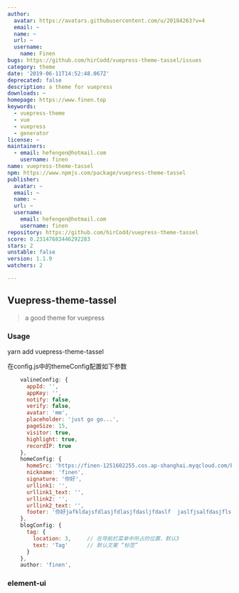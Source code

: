 ```yaml
---
author:
  avatar: https://avatars.githubusercontent.com/u/20184263?v=4
  email: ~
  name: ~
  url: ~
  username:
    name: Finen
bugs: https://github.com/hirCodd/vuepress-theme-tassel/issues
category: theme
date: '2019-06-11T14:52:48.067Z'
deprecated: false
description: a theme for vuepress
downloads: ~
homepage: https://www.finen.top
keywords:
  - vuepress-theme
  - vue
  - vuepress
  - generator
license: ~
maintainers:
  - email: hefengen@hotmail.com
    username: finen
name: vuepress-theme-tassel
npm: https://www.npmjs.com/package/vuepress-theme-tassel
publisher:
  avatar: ~
  email: ~
  name: ~
  url: ~
  username:
    email: hefengen@hotmail.com
    username: finen
repository: https://github.com/hirCodd/vuepress-theme-tassel
score: 0.23147683446292283
stars: 2
unstable: false
version: 1.1.9
watchers: 2

---
```


## Vuepress-theme-tassel
> a good theme for vuepress

### Usage
yarn add vuepress-theme-tassel

在config.js中的themeConfig配置如下参数
```js
    valineConfig: {
      appId: '',
      appKey: '',
      notify: false,
      verify: false,
      avatar: 'mm',
      placeholder: 'just go go...',
      pageSize: 15,
      visitor: true,
      highlight: true,
      recordIP: true
    },
    homeConfig: {
      homeSrc: 'https://finen-1251602255.cos.ap-shanghai.myqcloud.com/blog/home/hero.png',
      nickname: 'finen',
      signature: '你好',
      urllink1: '',
      urllink1_text: '',
      urllink2: '',
      urllink2_text: '',
      footer: '你好jafkldajsfdlasjfdlasjfdasljfdaslf  jaslfjsalfdasjflsakjflasfjaslfdjasflasjfkdlsafjsal'
    },
    blogConfig: {
      tag: {
        location: 3,     // 在导航栏菜单中所占的位置，默认3
        text: 'Tag'      // 默认文案 “标签”
      }
    },
    author: 'finen',
```

### element-ui